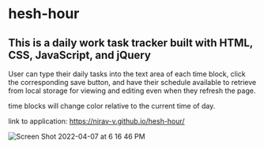 # hesh-hour

## This is a daily work task tracker built with HTML, CSS, JavaScript, and jQuery
 User can type their daily tasks into the text area of each time block, click the corresponding save button, and have their schedule available to retrieve from local storage for viewing and editing even when they refresh the page.

time blocks will change color relative to the current time of day.

link to application: https://nirav-v.github.io/hesh-hour/

![Screen Shot 2022-04-07 at 6 16 46 PM](https://user-images.githubusercontent.com/98481913/162344279-a8764c9a-2287-436c-86ed-ef68699148e5.png)
